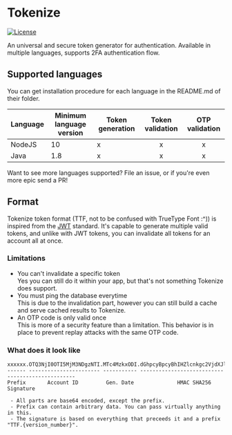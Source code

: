 # Tokenize
[![License](https://img.shields.io/github/license/Bowser65/Tokenize.svg?style=flat-square)](https://github.com/Bowser65/Tokenize/blob/master/LICENSE)

An universal and secure token generator for authentication. Available in multiple languages, supports 2FA authentication
flow.

## Supported languages
You can get installation procedure for each language in the README.md of their folder.

| Language | Minimum language version | Token generation | Token validation | OTP validation |
|---|---|---|:---:|:---:|
| NodeJS | 10 | x | x | x |
| Java | 1.8 | x | x | x |

Want to see more languages supported? File an issue, or if you're even more epic send a PR!

## Format
Tokenize token format (TTF, not to be confused with TrueType Font :^)) is inspired from the [JWT](https://jwt.io/)
standard. It's capable to generate multiple valid tokens, and unlike with JWT tokens, you can invalidate all tokens for
an account all at once.

### Limitations
 - You can't invalidate a specific token<br>
Yes you can still do it within your app, but that's not something Tokenize does support.
 - You must ping the database everytime<br>
This is due to the invalidation part, however you can still build a cache and serve cached results to Tokenize.
 - An OTP code is only valid once<br>
This is more of a security feature than a limitation. This behavior is in place to prevent replay attacks with the same
OTP code.

### What does it look like
```
xxxxxx.OTQ3NjI0OTI5MjM3NDgzNTI.MTc4MzkxODI.dGhpcyBpcyBhIHZlcnkgc2VjdXJlIHNpZ25hdHVyZSB3ZHlt
------ ----------------------- ----------- -------------------------------------------------
Prefix       Account ID         Gen. Date              HMAC SHA256 Signature

 - All parts are base64 encoded, except the prefix.
 - Prefix can contain arbitrary data. You can pass virtually anything in this.
 - The signature is based on everything that preceeds it and a prefix "TTF.{version_number}".
```
